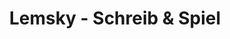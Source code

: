 ---
title: "Lemsky - Schreib & Spiel"
url: /hohenlockstedt/lemsky-schreib-und-spiel/
shop: Kiosk
---